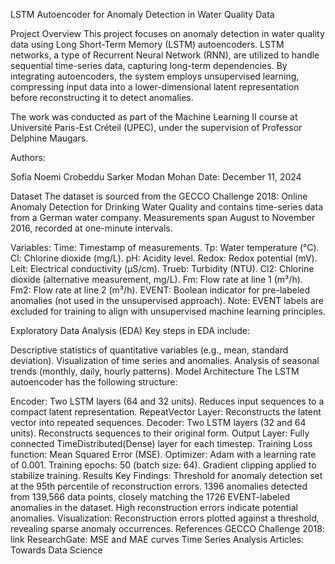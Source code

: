 LSTM Autoencoder for Anomaly Detection in Water Quality Data



Project Overview
This project focuses on anomaly detection in water quality data using Long Short-Term Memory (LSTM) autoencoders. LSTM networks, a type of Recurrent Neural Network (RNN), are utilized to handle sequential time-series data, capturing long-term dependencies. By integrating autoencoders, the system employs unsupervised learning, compressing input data into a lower-dimensional latent representation before reconstructing it to detect anomalies.

The work was conducted as part of the Machine Learning II course at Université Paris-Est Créteil (UPEC), under the supervision of Professor Delphine Maugars.

Authors:

Sofia Noemi Crobeddu
Sarker Modan Mohan
Date: December 11, 2024

Dataset
The dataset is sourced from the GECCO Challenge 2018: Online Anomaly Detection for Drinking Water Quality and contains time-series data from a German water company. Measurements span August to November 2016, recorded at one-minute intervals.

Variables:
Time: Timestamp of measurements.
Tp: Water temperature (°C).
Cl: Chlorine dioxide (mg/L).
pH: Acidity level.
Redox: Redox potential (mV).
Leit: Electrical conductivity (µS/cm).
Trueb: Turbidity (NTU).
Cl2: Chlorine dioxide (alternative measurement, mg/L).
Fm: Flow rate at line 1 (m³/h).
Fm2: Flow rate at line 2 (m³/h).
EVENT: Boolean indicator for pre-labeled anomalies (not used in the unsupervised approach).
Note: EVENT labels are excluded for training to align with unsupervised machine learning principles.

Exploratory Data Analysis (EDA)
Key steps in EDA include:

Descriptive statistics of quantitative variables (e.g., mean, standard deviation).
Visualization of time series and anomalies.
Analysis of seasonal trends (monthly, daily, hourly patterns).
Model Architecture
The LSTM autoencoder has the following structure:

Encoder:
Two LSTM layers (64 and 32 units).
Reduces input sequences to a compact latent representation.
RepeatVector Layer:
Reconstructs the latent vector into repeated sequences.
Decoder:
Two LSTM layers (32 and 64 units).
Reconstructs sequences to their original form.
Output Layer:
Fully connected TimeDistributed(Dense) layer for each timestep.
Training
Loss function: Mean Squared Error (MSE).
Optimizer: Adam with a learning rate of 0.001.
Training epochs: 50 (batch size: 64).
Gradient clipping applied to stabilize training.
Results
Key Findings:
Threshold for anomaly detection set at the 95th percentile of reconstruction errors.
1396 anomalies detected from 139,566 data points, closely matching the 1726 EVENT-labeled anomalies in the dataset.
High reconstruction errors indicate potential anomalies.
Visualization:
Reconstruction errors plotted against a threshold, revealing sparse anomaly occurrences.
References
GECCO Challenge 2018: link
ResearchGate: MSE and MAE curves
Time Series Analysis Articles: Towards Data Science
